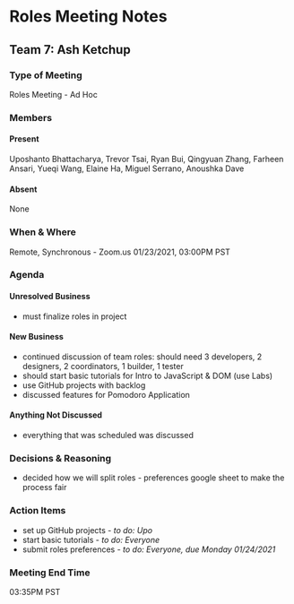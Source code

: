 # Roles Meeting Notes

## Team 7: Ash Ketchup

### Type of Meeting
Roles Meeting - Ad Hoc

### Members

#### Present
Uposhanto Bhattacharya, Trevor Tsai, Ryan Bui, Qingyuan Zhang, Farheen Ansari, Yueqi Wang, Elaine Ha, Miguel Serrano, Anoushka Dave 

#### Absent 
None

### When & Where 
Remote, Synchronous - Zoom.us
01/23/2021, 03:00PM PST

### Agenda

#### Unresolved Business
- must finalize roles in project

#### New Business
- continued discussion of team roles: should need 3 developers, 2 designers, 2 coordinators, 1 builder, 1 tester
- should start basic tutorials for Intro to JavaScript & DOM (use Labs)
- use GitHub projects with backlog
- discussed features for Pomodoro Application 

#### Anything Not Discussed
- everything that was scheduled was discussed

### Decisions & Reasoning
- decided how we will split roles - preferences google sheet to make the process fair

### Action Items
- set up GitHub projects - *to do: Upo*
- start basic tutorials - *to do: Everyone*
- submit roles preferences - *to do: Everyone, due Monday 01/24/2021*

### Meeting End Time
03:35PM PST